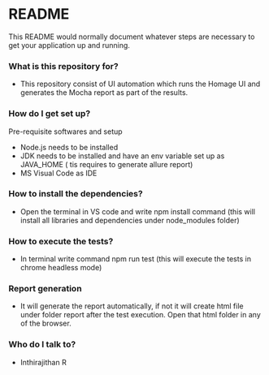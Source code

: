 # README #

This README would normally document whatever steps are necessary to get your application up and running.

### What is this repository for? ###

* This repository consist of UI automation which runs the Homage UI and generates the Mocha report as part of the results.

### How do I get set up? ###

Pre-requisite softwares and setup
* Node.js needs to be installed
* JDK needs to be installed and have an env variable set up as JAVA_HOME ( tis requires to generate allure report)
* MS Visual Code as IDE

### How to install the dependencies? ###

* Open the terminal in VS code and write npm install command (this will install all libraries and dependencies under node_modules folder)

### How to execute the tests? ###

* In terminal write command npm run test (this will execute the tests in chrome headless mode)

### Report generation ###

* It will generate the report automatically, if not it will create html file under folder report after the test execution. Open that html folder in any of the browser.

### Who do I talk to? ###

* Inthirajithan R
